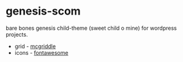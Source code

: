# genesis-scom
bare bones genesis child-theme (sweet child o mine) for wordpress projects.

* grid - [mcgriddle](https://github.com/beardage/mcgriddle)
* icons - [fontawesome](https://fortawesome.github.io/Font-Awesome/)
